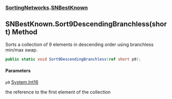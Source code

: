 ### [SortingNetworks](SortingNetworks.md 'SortingNetworks').[SNBestKnown](SortingNetworks.SNBestKnown.md 'SortingNetworks.SNBestKnown')

## SNBestKnown.Sort9DescendingBranchless(short) Method

Sorts a collection of 9 elements in descending order using branchless min/max swap.

```csharp
public static void Sort9DescendingBranchless(ref short p0);
```
#### Parameters

<a name='SortingNetworks.SNBestKnown.Sort9DescendingBranchless(short).p0'></a>

`p0` [System.Int16](https://docs.microsoft.com/en-us/dotnet/api/System.Int16 'System.Int16')

the reference to the first element of the collection
